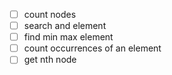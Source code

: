 - [ ] count nodes
- [ ] search and element
- [ ] find min max element
- [ ] count occurrences of an element
- [ ] get nth node